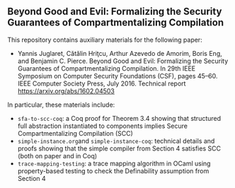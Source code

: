 ## Beyond Good and Evil: Formalizing the Security Guarantees of Compartmentalizing Compilation

This repository contains auxiliary materials for the following paper:

- Yannis Juglaret, Cătălin Hriţcu, Arthur Azevedo de Amorim, Boris Eng, and Benjamin C. Pierce.
  Beyond Good and Evil: Formalizing the Security Guarantees of Compartmentalizing Compilation.
  In 29th IEEE Symposium on Computer Security Foundations (CSF), pages 45–60.
  IEEE Computer Society Press, July 2016. Technical report https://arxiv.org/abs/1602.04503

In particular, these materials include:
- `sfa-to-scc-coq`: a Coq proof for Theorem 3.4 showing that structured full abstraction
  instantiated to components implies Secure Compartmentalizing Compilation (SCC)
- `simple-instance.org`and `simple-instance-coq`: technical details
  and proofs showing that the simple compiler from Section 4 satisfies SCC
  (both on paper and in Coq)
- `trace-mapping-testing`: a trace mapping algorithm in OCaml using property-based testing
  to check the Definability assumption from Section 4
